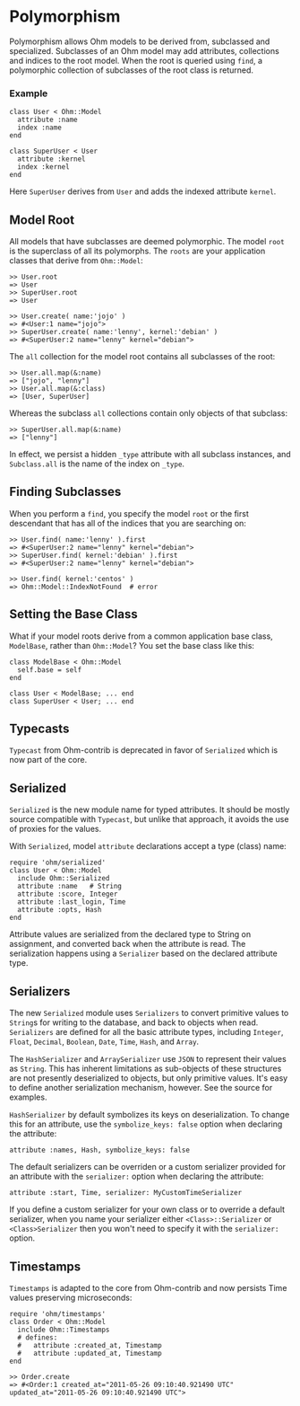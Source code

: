 Polymorphism
=====

Polymorphism allows Ohm models to be derived from, subclassed and specialized. Subclasses of an Ohm model may add attributes, collections and indices to the root model. When the root is queried using `find`, a polymorphic collection of subclasses of the root class is returned.

### Example

    class User < Ohm::Model
      attribute :name
      index :name
    end

    class SuperUser < User
      attribute :kernel
      index :kernel
    end

Here `SuperUser` derives from `User` and adds the indexed attribute `kernel`.

## Model Root 

All models that have subclasses are deemed polymorphic. The model `root` is the superclass of all its polymorphs. The `roots` are your application classes that derive from `Ohm::Model`:

    >> User.root
    => User
    >> SuperUser.root
    => User

    >> User.create( name:'jojo' )
    => #<User:1 name="jojo">
    >> SuperUser.create( name:'lenny', kernel:'debian' )
    => #<SuperUser:2 name="lenny" kernel="debian">
    
The `all` collection for the model root contains all subclasses of the root:

    >> User.all.map(&:name)
    => ["jojo", "lenny"]
    >> User.all.map(&:class)
    => [User, SuperUser]

Whereas the subclass `all` collections contain only objects of that subclass:

    >> SuperUser.all.map(&:name)
    => ["lenny"]

In effect, we persist a hidden `_type` attribute with all subclass instances, and `Subclass.all` is the name of the index on `_type`.

## Finding Subclasses

When you perform a `find`, you specify the model `root` or the first descendant that has all of the indices that you are searching on:

    >> User.find( name:'lenny' ).first
    => #<SuperUser:2 name="lenny" kernel="debian">
    >> SuperUser.find( kernel:'debian' ).first
    => #<SuperUser:2 name="lenny" kernel="debian">
    
    >> User.find( kernel:'centos' )
    => Ohm::Model::IndexNotFound  # error    

## Setting the Base Class

What if your model roots derive from a common application base class, `ModelBase`, rather than `Ohm::Model`? You set the base class like this:

    class ModelBase < Ohm::Model
      self.base = self
    end
    
    class User < ModelBase; ... end
    class SuperUser < User; ... end
    

Typecasts
------

`Typecast` from Ohm-contrib is deprecated in favor of `Serialized` which is now part of the core.

Serialized
-----

`Serialized` is the new module name for typed attributes. It should be mostly source compatible with `Typecast`, but unlike that approach, it avoids the use of proxies for the values.

With `Serialized`, model `attribute` declarations accept a type (class) name:

    require 'ohm/serialized'
    class User < Ohm::Model
      include Ohm::Serialized
      attribute :name   # String
      attribute :score, Integer
      attribute :last_login, Time
      attribute :opts, Hash
    end

Attribute values are serialized from the declared type to String on assignment, and converted back when the attribute is read. The serialization happens using a `Serializer` based on the declared attribute type.

Serializers
-----

The new `Serialized` module uses `Serializers` to convert primitive values to `String`s for writing to the database, and back to objects when read. `Serializers` are defined for all the basic attribute types, including `Integer`, `Float`, `Decimal`, `Boolean`, `Date`, `Time`, `Hash`, and `Array`.

The `HashSerializer` and `ArraySerializer` use `JSON` to represent their values as `String`.  This has inherent limitations as sub-objects of these structures are not presently deserialized to objects, but only primitive values. It's easy to define another serialization mechanism, however. See the source for examples.

`HashSerializer` by default symbolizes its keys on deserialization. To change this for an attribute, use the `symbolize_keys: false` option when declaring the attribute:

    attribute :names, Hash, symbolize_keys: false

The default serializers can be overriden or a custom serializer provided for an attribute with the `serializer:` option when declaring the attribute:

    attribute :start, Time, serializer: MyCustomTimeSerializer

If you define a custom serializer for your own class or to override a default serializer, when you name your serializer either `<Class>::Serializer` or `<Class>Serializer` then you won't need to specify it with the `serializer:` option.

Timestamps
------

`Timestamps` is adapted to the core from Ohm-contrib and now persists Time values preserving microseconds:

    require 'ohm/timestamps'
    class Order < Ohm::Model
      include Ohm::Timestamps
      # defines:
      #   attribute :created_at, Timestamp
      #   attribute :updated_at, Timestamp
    end
    
    >> Order.create
    => #<Order:1 created_at="2011-05-26 09:10:40.921490 UTC" updated_at="2011-05-26 09:10:40.921490 UTC">
    
